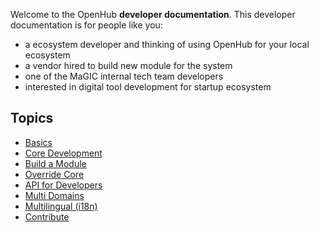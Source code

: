Welcome to the OpenHub **developer documentation**. This developer documentation is for people like you:
* a ecosystem developer and thinking of using OpenHub for your local ecosystem
* a vendor hired to build new module for the system
* one of the MaGIC internal tech team developers
* interested in digital tool development for startup ecosystem

## Topics
* [Basics](Basics)
* [Core Development](Core-Development)
* [Build a Module](Build-Module)
* [Override Core](Override-Core)
* [API for Developers](API-for-Developers)
* [Multi Domains](Multi-Domains)
* [Multilingual (i18n)](i18n)
* [Contribute](Contribute)
